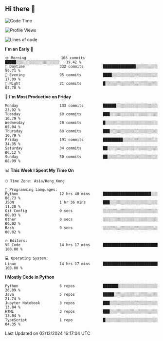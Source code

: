 ## Hi there 👋

<!--
**gessiegulugulu/gessiegulugulu** is a ✨ _special_ ✨ repository because its `README.md` (this file) appears on your GitHub profile.

Here are some ideas to get you started:

- 🔭 I’m currently working on ...
- 🌱 I’m currently learning ...
- 👯 I’m looking to collaborate on ...
- 🤔 I’m looking for help with ...
- 💬 Ask me about ...
- 📫 How to reach me: ...
- 😄 Pronouns: ...
- ⚡ Fun fact: ...
-->

<!--START_SECTION:waka-->
![Code Time](http://img.shields.io/badge/Code%20Time-197%20hrs%2041%20mins-blue)

![Profile Views](http://img.shields.io/badge/Profile%20Views-23-blue)

![Lines of code](https://img.shields.io/badge/From%20Hello%20World%20I%27ve%20Written-3.3%20million%20lines%20of%20code-blue)

**I'm an Early 🐤** 

```text
🌞 Morning                108 commits         █████░░░░░░░░░░░░░░░░░░░░   19.42 % 
🌆 Daytime                332 commits         ███████████████░░░░░░░░░░   59.71 % 
🌃 Evening                95 commits          ████░░░░░░░░░░░░░░░░░░░░░   17.09 % 
🌙 Night                  21 commits          █░░░░░░░░░░░░░░░░░░░░░░░░   03.78 % 
```
📅 **I'm Most Productive on Friday** 

```text
Monday                   133 commits         ██████░░░░░░░░░░░░░░░░░░░   23.92 % 
Tuesday                  60 commits          ███░░░░░░░░░░░░░░░░░░░░░░   10.79 % 
Wednesday                28 commits          █░░░░░░░░░░░░░░░░░░░░░░░░   05.04 % 
Thursday                 60 commits          ███░░░░░░░░░░░░░░░░░░░░░░   10.79 % 
Friday                   191 commits         █████████░░░░░░░░░░░░░░░░   34.35 % 
Saturday                 34 commits          ██░░░░░░░░░░░░░░░░░░░░░░░   06.12 % 
Sunday                   50 commits          ██░░░░░░░░░░░░░░░░░░░░░░░   08.99 % 
```


📊 **This Week I Spent My Time On** 

```text
🕑︎ Time Zone: Asia/Hong_Kong

💬 Programming Languages: 
Python                   12 hrs 40 mins      ██████████████████████░░░   88.73 % 
JSON                     1 hr 36 mins        ███░░░░░░░░░░░░░░░░░░░░░░   11.20 % 
Git Config               0 secs              ░░░░░░░░░░░░░░░░░░░░░░░░░   00.03 % 
Other                    0 secs              ░░░░░░░░░░░░░░░░░░░░░░░░░   00.02 % 
Bash                     0 secs              ░░░░░░░░░░░░░░░░░░░░░░░░░   00.02 % 

🔥 Editors: 
VS Code                  14 hrs 17 mins      █████████████████████████   100.00 % 

💻 Operating System: 
Linux                    14 hrs 17 mins      █████████████████████████   100.00 % 
```

**I Mostly Code in Python** 

```text
Python                   6 repos             ███████░░░░░░░░░░░░░░░░░░   26.09 % 
Java                     5 repos             █████░░░░░░░░░░░░░░░░░░░░   21.74 % 
Jupyter Notebook         3 repos             ███░░░░░░░░░░░░░░░░░░░░░░   13.04 % 
HTML                     3 repos             ███░░░░░░░░░░░░░░░░░░░░░░   13.04 % 
TypeScript               1 repo              █░░░░░░░░░░░░░░░░░░░░░░░░   04.35 % 
```




 Last Updated on 02/12/2024 16:17:04 UTC
<!--END_SECTION:waka-->
